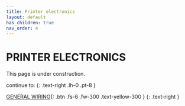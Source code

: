```yaml
---
title: Printer electronics
layout: default
has_children: true
nav_order: 4
---
```

# PRINTER ELECTRONICS
This page is under construction.

continue to:
{: .text-right .lh-0 .pt-8 }

[GENERAL WIRING]{: .btn .fs-6 .fw-300 .text-yellow-300 }
{: .text-right }

[GENERAL WIRING]: https://rh3d.github.io/E3NG_docs/wiring.html
